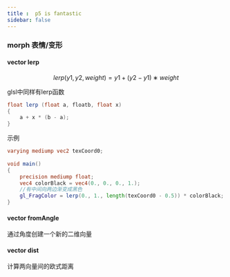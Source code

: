 ```yaml
---
title :  p5 is fantastic
sidebar: false
---
```

<ClientOnly>
<p5 type="morph"></p5>
</ClientOnly>

### morph 表情/变形
#### vector lerp
```math
lerp(y1,y2,weight)=y1+(y2−y1)∗weight
```

<ClientOnly>
<iframeControl src='/note/markdown/notInPage/fantastic/vector.lerp.html'>
</iframeControl>
</CLientOnly>


glsl中同样有lerp函数

```glsl
float lerp (float a, floatb, float x)
{
    a + x * (b - a);
}
```
示例
```glsl
varying mediump vec2 texCoord0;
 
void main()
{
    precision mediump float;
    vec4 colorBlack = vec4(0., 0., 0., 1.);
    //有中间向两边渐变成黑色
    gl_FragColor = lerp(0., 1., length(texCoord0 - 0.5)) * colorBlack;  
}
```

#### vector fromAngle
<ClientOnly>
<iframeControl src='/note/markdown/notInPage/fantastic/vector.fromAngle.html'>
</iframeControl>
</CLientOnly>

通过角度创建一个新的二维向量

#### vector dist
计算两向量间的欧式距离

<ClientOnly>
<iframeControl src='/note/markdown/notInPage/fantastic/vector.dist.html'>
</iframeControl>
</CLientOnly>